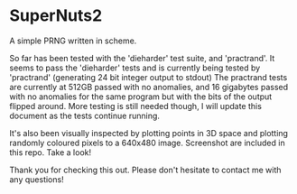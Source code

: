 # SuperNuts2
A simple PRNG written in scheme.

So far has been tested with the 'dieharder' test suite, and 'practrand'.
It seems to pass the 'dieharder' tests and is currently being tested by 'practrand' (generating 24 bit integer output to stdout)
The practrand tests are currently at 512GB passed with no anomalies, and 16 gigabytes passed with no anomalies for the same program but with the bits of the output flipped around. More testing is still needed though, I will update this document as the tests continue running.

It's also been visually inspected by plotting points in 3D space and plotting randomly coloured pixels to a 640x480 image. Screenshot are included in this repo. Take a look!

Thank you for checking this out. Please don't hesitate to contact me with any questions!
